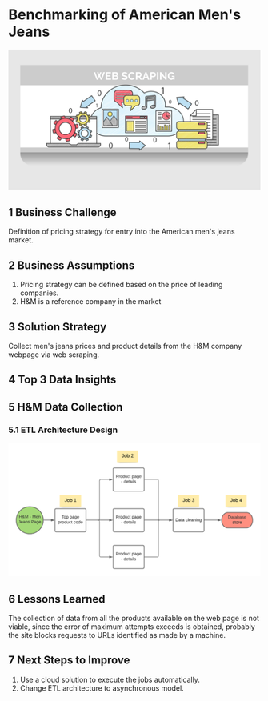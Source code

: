 # Benchmarking of American Men's Jeans 
![alt_text](img/web_scraping.jpeg)

## 1 Business Challenge
Definition of pricing strategy for entry into the American men's jeans market.

## 2 Business Assumptions
1. Pricing strategy can be defined based on the price of leading companies. 
2. H&M is a reference company in the market 

## 3 Solution Strategy
Collect men's jeans prices and product details from the H&M company webpage via web scraping.

## 4 Top 3 Data Insights


## 5 H&M Data Collection
### 5.1 ETL Architecture Design 
![alt_text](img/etl_architecture.png)

## 6 Lessons Learned

The collection of data from all the products available on the web page is not viable, since the error of maximum attempts exceeds is obtained, probably the site blocks requests to URLs identified as made by a machine.

## 7 Next Steps to Improve
1. Use a cloud solution to execute the jobs automatically. 
2. Change ETL architecture to asynchronous model.
